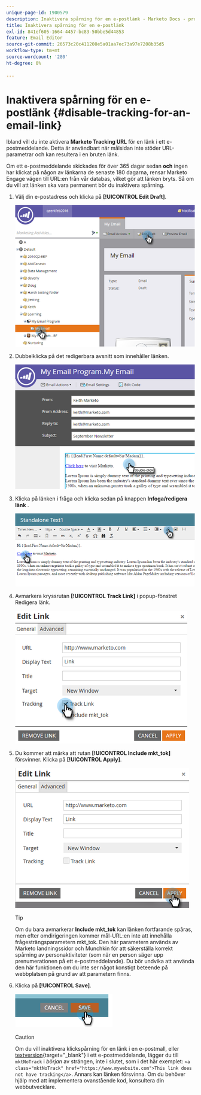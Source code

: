 ```yaml
---
unique-page-id: 1900579
description: Inaktivera spårning för en e-postlänk - Marketo Docs - produktdokumentation
title: Inaktivera spårning för en e-postlänk
exl-id: 841ef605-1664-4457-bc83-50bbe5d44853
feature: Email Editor
source-git-commit: 26573c20c411208e5a01aa7ec73a97e7208b35d5
workflow-type: tm+mt
source-wordcount: '280'
ht-degree: 0%

---
```


# Inaktivera spårning för en e-postlänk {#disable-tracking-for-an-email-link}

Ibland vill du inte aktivera **Marketo Tracking URL** för en länk i ett e-postmeddelande. Detta är användbart när målsidan inte stöder URL-parametrar och kan resultera i en bruten länk.

Om ett e-postmeddelande skickades för över 365 dagar sedan **och** ingen har klickat på någon av länkarna de senaste 180 dagarna, rensar Marketo Engage vägen till URL:en från vår databas, vilket gör att länken bryts. Så om du vill att länken ska vara permanent bör du inaktivera spårning.

1. Välj din e-postadress och klicka på **[!UICONTROL Edit Draft]**.

   ![](assets/one-7.png)

1. Dubbelklicka på det redigerbara avsnitt som innehåller länken.

   ![](assets/two-6.png)

1. Klicka på länken i fråga och klicka sedan på knappen **Infoga/redigera länk** .

   ![](assets/three-6.png)

1. Avmarkera kryssrutan **[!UICONTROL Track Link]** i popup-fönstret Redigera länk.

   ![](assets/four-4.png)

1. Du kommer att märka att rutan **[!UICONTROL Include mkt_tok]** försvinner. Klicka på **[!UICONTROL Apply]**.

   ![](assets/five-3.png)

   >[!TIP]
   >
   >Om du bara avmarkerar **Include mkt_tok** kan länken fortfarande spåras, men efter omdirigeringen kommer mål-URL:en inte att innehålla frågesträngsparametern mkt_tok. Den här parametern används av Marketo landningssidor och Munchkin för att säkerställa korrekt spårning av personaktiviteter (som när en person säger upp prenumerationen på ett e-postmeddelande). Du bör undvika att använda den här funktionen om du inte ser något konstigt beteende på webbplatsen på grund av att parametern finns.

1. Klicka på **[!UICONTROL Save]**.

   ![](assets/image2014-9-17-22-3a25-3a20.png)

   >[!CAUTION]
   >
   >Om du vill inaktivera klickspårning för en länk i en e-postmall, eller [textversion](/help/marketo/product-docs/email-marketing/general/creating-an-email/edit-the-text-version-of-an-email.md){target="_blank"} i ett e-postmeddelande, lägger du till `mktNoTrack` i *början* av strängen, inte i slutet, som i det här exemplet: `<a class="mktNoTrack" href="https://www.mywebsite.com">This link does not have tracking</a>`. Annars kan länken försvinna. Om du behöver hjälp med att implementera ovanstående kod, konsultera din webbutvecklare.
